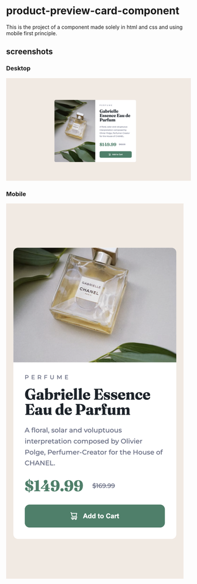 # product-preview-card-component

This is the project of a component made solely in html and css and using mobile first principle.

## screenshots

### Desktop

![project preview desktop](images/project-desktop.png)

### Mobile

![project preview mobile](images/project-mobile.png)
